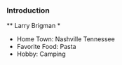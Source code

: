 ### Introduction

** Larry Brigman *

- Home Town: Nashville Tennessee
- Favorite Food: Pasta
- Hobby: Camping
